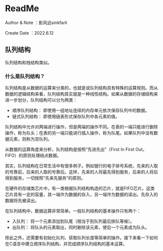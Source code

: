 # ReadMe
Author & Note ：影风远sinkfarli

Create Date ：2022.6.12

## 队列结构
队列结构和栈结构类似。

### 什么是队列结构？
队列结构是从数据的运算来分类的，也就是说队列结构具有特殊的运算规则。而从数据的逻辑结构来看，队列结构其实就是一种线性结构。如果从数据的存储结构来进一步划分，队列结构可以分为两类：
- 顺序队列结构：
  即使用一组地址连续的内存单元依次保存队列中的数据。
- 链式队列结构：
  即使用链表形式保存队列中各元素的值。

队列结构中允许对两端进行操作，但是两端的操作不同。在表的一端只能进行删除操作，称为队头；在表的另一端只能进行插入操作，称为队尾。如果队列中没有数据元素，则称为空队列。

从数据的运算角度来分析，队列结构是按照“先进先出”（First In First Out，FIFO）的原则处理结点数据。

其实，队列结构在日常生活中有很多例子。例如银行的电子排号系统，先来的人取的号靠前，后来的人取的号靠后。这样，先来的人将最先得到服务，后来的人将后得到服务，一切按照“先来先服务”的原则。

在硬件的存储类芯片中，有一类根据队列结构构造的芯片，就是FIFO芯片。这类芯片具有一定的容量，其一端作为数据的存入，另一端作为数据的读出。先存入的数据将先被读出。

在队列结构中，数据运算非常简单。一般队列结构的基本操作只有两个：
- 入队列：
  将一个元素添加到队尾（相当于到队列最后排队等候）。
- 出队列：
  将队头的元素取出，同时删除该元素，使后一个元素成为队头。

除此之外，还需要有初始化队列、获取队列长度等简单的操作。接下来看一下如何在C语言中建立顺序队列结构，并完成顺序队列结构的基本运算。